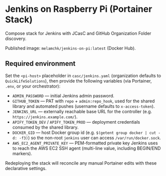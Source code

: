 # Jenkins on Raspberry Pi (Portainer Stack)

Compose stack for Jenkins with JCasC and GitHub Organization Folder discovery.

Published image: `melamchk/jenkins-on-pi:latest` (Docker Hub).

## Required environment

Set the `<pi-host>` placeholder in `casc/jenkins.yaml` (organization defaults to `QuickLifeSolutions`), then provide the following variables (via Portainer, `.env`, or your orchestrator):

- `ADMIN_PASSWORD` — initial Jenkins admin password.
- `GITHUB_TOKEN` — PAT with `repo` + `admin:repo_hook`, used for the shared library and automated pushes (username defaults to `x-access-token`).
- `JENKINS_URL` — externally reachable base URL for the controller (e.g. `https://jenkins.example.com/`).
- `APIFY_TOKEN_DEV` / `APIFY_TOKEN_PROD` — deployment credentials consumed by the shared library.
- `DOCKER_GID` — host Docker group id (e.g. `$(getent group docker | cut -d: -f3)`) so the non-root `jenkins` user can access `/var/run/docker.sock`.
- `AWS_EC2_AGENT_PRIVATE_KEY` — PEM-formatted private key Jenkins uses to reach the AWS EC2 SSH agent (multi-line value, including BEGIN/END markers).

Redeploying the stack will reconcile any manual Portainer edits with these declarative settings.
